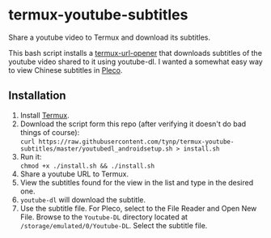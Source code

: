 # termux-youtube-subtitles
Share a youtube video to Termux and download its subtitles.

This bash script installs a [termux-url-opener](https://wiki.termux.com/wiki/Intents_and_Hooks) that downloads subtitles of the youtube video
shared to it using youtube-dl. I wanted a somewhat easy way to view Chinese subtitles in [Pleco](https://www.pleco.com/).

## Installation

1. Install [Termux](https://wiki.termux.com/wiki/Installation).
2. Download the script form this repo (after verifying it doesn't do bad things of course):  
`curl https://raw.githubusercontent.com/tynp/termux-youtube-subtitles/master/youtubedl_androidsetup.sh > install.sh`
5. Run it:  
   `chmod +x ./install.sh && ./install.sh`
7. Share a youtube URL to Termux.
8. View the subtitles found for the view in the list and type in the desired one.
9. `youtube-dl` will download the subtitle.
10. Use the subtitle file. For Pleco, select to the File Reader and Open New File. Browse to the `Youtube-DL` directory located at `/storage/emulated/0/Youtube-DL`. Select the subtitle file.
